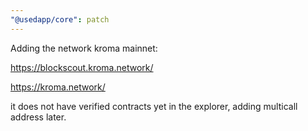 ```yaml
---
"@usedapp/core": patch
---
```


Adding the network kroma mainnet:

https://blockscout.kroma.network/

https://kroma.network/

it does not have verified contracts yet in the explorer, adding multicall address later.

